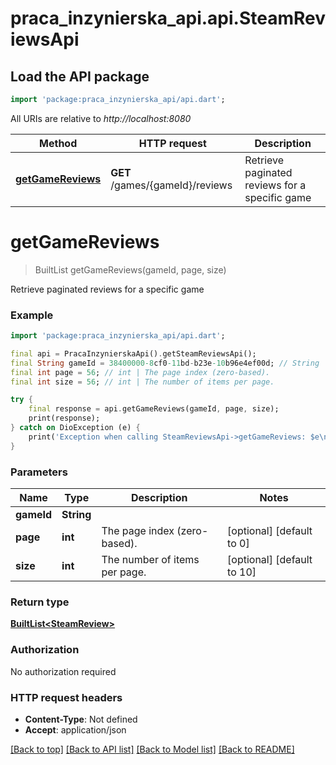 # praca_inzynierska_api.api.SteamReviewsApi

## Load the API package
```dart
import 'package:praca_inzynierska_api/api.dart';
```

All URIs are relative to *http://localhost:8080*

Method | HTTP request | Description
------------- | ------------- | -------------
[**getGameReviews**](SteamReviewsApi.md#getgamereviews) | **GET** /games/{gameId}/reviews | Retrieve paginated reviews for a specific game


# **getGameReviews**
> BuiltList<SteamReview> getGameReviews(gameId, page, size)

Retrieve paginated reviews for a specific game

### Example
```dart
import 'package:praca_inzynierska_api/api.dart';

final api = PracaInzynierskaApi().getSteamReviewsApi();
final String gameId = 38400000-8cf0-11bd-b23e-10b96e4ef00d; // String | 
final int page = 56; // int | The page index (zero-based).
final int size = 56; // int | The number of items per page.

try {
    final response = api.getGameReviews(gameId, page, size);
    print(response);
} catch on DioException (e) {
    print('Exception when calling SteamReviewsApi->getGameReviews: $e\n');
}
```

### Parameters

Name | Type | Description  | Notes
------------- | ------------- | ------------- | -------------
 **gameId** | **String**|  | 
 **page** | **int**| The page index (zero-based). | [optional] [default to 0]
 **size** | **int**| The number of items per page. | [optional] [default to 10]

### Return type

[**BuiltList&lt;SteamReview&gt;**](SteamReview.md)

### Authorization

No authorization required

### HTTP request headers

 - **Content-Type**: Not defined
 - **Accept**: application/json

[[Back to top]](#) [[Back to API list]](../README.md#documentation-for-api-endpoints) [[Back to Model list]](../README.md#documentation-for-models) [[Back to README]](../README.md)

